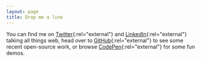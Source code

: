 ```yaml
---
layout: page
title: Drop me a line
---
```


You can find me on [Twitter](site.author.twitter){:rel="external"} and [LinkedIn](site.author.linkedin){:rel="external"} talking all things web, head over to [GitHub](site.author.github){:rel="external"} to see some recent open-source work, or browse [CodePen](site.author.codepen){:rel="external"} for some fun demos.